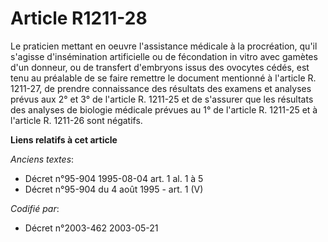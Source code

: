 # Article R1211-28

Le praticien mettant en oeuvre l'assistance médicale à la procréation, qu'il s'agisse d'insémination artificielle ou de
fécondation in vitro avec gamètes d'un donneur, ou de transfert d'embryons issus des ovocytes cédés, est tenu au préalable de
se faire remettre le document mentionné à l'article R. 1211-27, de prendre connaissance des résultats des examens et analyses
prévus aux 2° et 3° de l'article R. 1211-25 et de s'assurer que les résultats des analyses de biologie médicale prévues au 1°
de l'article R. 1211-25 et à l'article R. 1211-26 sont négatifs.

**Liens relatifs à cet article**

_Anciens textes_:

  - Décret n°95-904 1995-08-04 art. 1 al. 1 à 5
  - Décret n°95-904 du 4 août 1995 - art. 1 (V)

_Codifié par_:

  - Décret n°2003-462 2003-05-21
